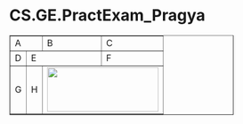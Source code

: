 # CS.GE.PractExam_Pragya
<html>
 <head>
  <title> Q1 </title>
</head>
<body>
<table cellpadding="5" cellspacing="0" style="width:80%" align="center" valign="center" border="1">
<tr>
  <td colspan="2">A</td>
  <td>B</td>
  <td>C</td>
</tr>
<tr>
  <td>D</td>
  <td colspan="2">E</td>
  <td>F</td>
</tr>
<tr>
  <td>G</td>
  <td>H</td>
  <td colspan="2"><img src="https://www.google.com/imgres?imgurl=https%3A%2F%2Ftinyjpg.com%2Fimages%2Fsocial%2Fwebsite.jpg&imgrefurl=https%3A%2F%2Ftinyjpg.com%2F&tbnid=ShQnriFk8AK93M&vet=12ahUKEwj62ODlteX0AhWXxaACHXdEBdAQMygAegUIARDUAQ..i&docid=MxJRAkFr5rrEwM&w=1020&h=510&itg=1&q=image%20jpg&ved=2ahUKEwj62ODlteX0AhWXxaACHXdEBdAQMygAegUIARDUAQ" width="200" height="80"></td>
</tr>
</table>
</body>
</html>
